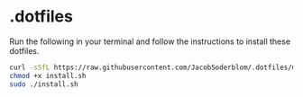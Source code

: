 # .dotfiles

Run the following in your terminal and follow the instructions to install these dotfiles.
```bash
curl -sSfL https://raw.githubusercontent.com/JacobSoderblom/.dotfiles/main/install.sh -o install.sh
chmod +x install.sh
sudo ./install.sh
```
